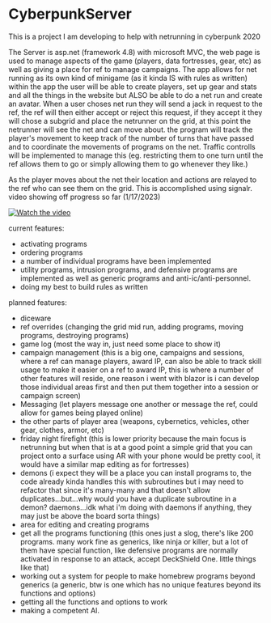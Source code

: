 # CyberpunkServer
This is a project I am developing to help with netrunning in cyberpunk 2020

The Server is asp.net (framework 4.8) with microsoft MVC, the web page is used to manage aspects of the game (players, data fortresses, gear, etc) as well as  giving a place for ref to manage campaigns. 
The app allows for net running as its own kind of minigame (as it kinda IS with rules as written) within the app the user will be able to create players, set up gear and stats and all the things in the website but ALSO be able to do a net run and create an avatar. When a user choses net run they will send a jack in request to the ref, the ref will then either accept or reject this request, if they accept it they will chose a subgrid and place the netrunner on the grid, at this point the netrunner will see the net and can move about. the program will track the player's movement to keep track of the number of turns that have passed and to coordinate the movements of programs on the net. Traffic controlls will be implemented to manage this (eg. restricting them to one turn until the ref allows them to go or simply allowing them to go whenever they like.)

As the player moves about the net their location and actions are relayed to the ref who can see them on the grid. This is accomplished using signalr.  
video showing off progress so far (1/17/2023)

[![Watch the video](https://img.youtube.com/vi/Z2g8xccuEQ4/maxresdefault.jpg)](https://youtu.be/Z2g8xccuEQ4)

current features: 
* activating programs
* ordering programs
* a number of individual programs have been implemented
* utility programs, intrusion programs, and defensive programs are implemented as well as generic programs and anti-ic/anti-personnel.
* doing my best to build rules as written

planned features:
* diceware
* ref overrides (changing the grid mid run, adding programs, moving programs, destroying programs)
* game log (most the way in, just need some place to show it)
* campaign management (this is a big one, campaigns and sessions, where a ref can manage players, award IP, can also be able to track skill usage to make it easier on a ref to award IP, this is where a number of other features will reside, one reason i went with blazor is i can develop those individual areas first and then put them together into a session or campaign screen)
* Messaging (let players message one another or message the ref, could allow for games being played online)
* the other parts of player area (weapons, cybernetics, vehicles, other gear, clothes, armor, etc)
* friday night firefight (this is lower priority because the main focus is netrunning but when that is at a good point a simple grid that you can project onto a surface using AR with your phone would be pretty cool, it would have a similar map editing as for fortresses)
* demons (i expect they will be a place you can install programs to, the code already kinda handles this with subroutines but i may need to refactor that since it's many-many and that doesn't allow duplicates...but...why would you have a duplicate subroutine in a demon? daemons...idk what i'm doing with daemons if anything, they may just be above the board sorta things)
* area for editing and creating programs
* get all the programs functioning (this ones just a slog, there's like 200 programs. many work fine as generics, like ninja or killer, but a lot of them have special function, like defensive programs are normally activated in response to an attack, accept DeckShield One. little things like that)
* working out a system for people to make homebrew programs beyond generics (a generic, btw is one which has no unique features beyond its functions and options)
* getting all the functions and options to work
* making a competent AI.
